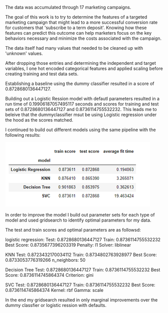 The data was accumulated through 17 marketing campaigns. 

The goal of this work is to try to determine the features of a targeted marketing campaign that might lead to a more successful conversion rate for customers that 'subscribe to a term deposit'. Knowing how these features can predict this outcome can help marketers focus on the key behaviors necessary and minimize the costs associated with the campaign.

The data itself had many values that needed to be cleaned up with 'unknown' values.

After dropping those entries and determining the independent and target variables, I one hot encoded categorical features and applied scaling before creating training and test data sets.

Establishing a baseline using the dummy classifier resulted in a score of 0.8728680136447127.

Building out a Logistic Ression model with defautl parameters resulted in a run time of 0.19906187057495117 seconds and scores for training and test sets of 0.8728680136447127 and 0.8736114755532232. This leads me to beleive that the dummyclassifier msut be using Logistic regression under the hood as the scores matched.

I continued to build out different models using the same pipeline with the following results:

![alt text](image.png)

In order to improve the model I build out parameter sets for each type of model and used gridsearch to identify optimal parameters for my data.

The test and train scores and optimal parameters are as followsd:

logistic regression:
Test: 0.8728680136447127
Train: 0.8736114755532232
Best Score: 0.8735677396203319
Penalty: l1
Solver: liblinear

KNN
Test: 0.8723432170034112
Train: 0.8734802763928977
Best Score: 0.8733053776319266
n_neighbors: 50

Decision Tree
Test: 0.8728680136447127
Train: 0.8736114755532232
Best Score: 0.8736114745864374
Criterion: gini

SVC
Test: 0.8728680136447127
Train: 0.8736114755532232
Best Score: 0.8736114745864374
Kernel: rbf
Gamma: scale

In the end my gridsearch resulted in only marginal improvements over the dummy classfier or logistic ression with defaults.